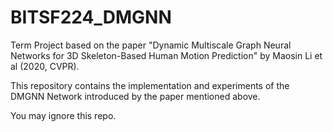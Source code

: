 # BITSF224_DMGNN
Term Project based on the paper "Dynamic Multiscale Graph Neural Networks for 3D Skeleton-Based Human Motion Prediction" by Maosin Li et al (2020, CVPR).

This repository contains the implementation and experiments of the DMGNN Network introduced by the paper mentioned above.

You may ignore this repo.
